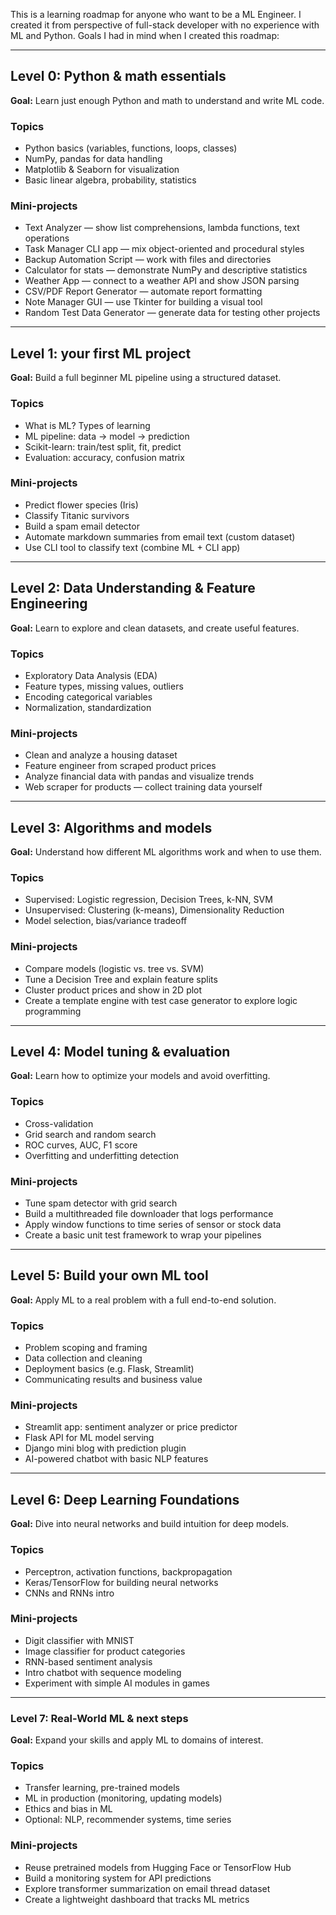 
This is a learning roadmap for anyone who want to be a ML Engineer. I created it from perspective of full-stack developer with no experience with ML and Python. Goals I had in mind when I created this roadmap:

---

## Level 0: Python & math essentials

**Goal:** Learn just enough Python and math to understand and write ML code.

### Topics

- Python basics (variables, functions, loops, classes)
- NumPy, pandas for data handling
- Matplotlib & Seaborn for visualization
- Basic linear algebra, probability, statistics

### Mini-projects

- Text Analyzer — show list comprehensions, lambda functions, text operations
- Task Manager CLI app — mix object-oriented and procedural styles
- Backup Automation Script — work with files and directories
- Calculator for stats — demonstrate NumPy and descriptive statistics
- Weather App — connect to a weather API and show JSON parsing
- CSV/PDF Report Generator — automate report formatting
- Note Manager GUI — use Tkinter for building a visual tool
- Random Test Data Generator — generate data for testing other projects

---

## Level 1: your first ML project

**Goal:** Build a full beginner ML pipeline using a structured dataset.

### Topics

- What is ML? Types of learning
- ML pipeline: data → model → prediction
- Scikit-learn: train/test split, fit, predict
- Evaluation: accuracy, confusion matrix

### Mini-projects

- Predict flower species (Iris)
- Classify Titanic survivors
- Build a spam email detector
- Automate markdown summaries from email text (custom dataset)
- Use CLI tool to classify text (combine ML + CLI app)

---

## Level 2: Data Understanding & Feature Engineering

**Goal:** Learn to explore and clean datasets, and create useful features.

### Topics

- Exploratory Data Analysis (EDA)
- Feature types, missing values, outliers
- Encoding categorical variables
- Normalization, standardization

### Mini-projects

- Clean and analyze a housing dataset
- Feature engineer from scraped product prices
- Analyze financial data with pandas and visualize trends
- Web scraper for products — collect training data yourself

---

## Level 3: Algorithms and models

**Goal:** Understand how different ML algorithms work and when to use them.

### Topics

- Supervised: Logistic regression, Decision Trees, k-NN, SVM
- Unsupervised: Clustering (k-means), Dimensionality Reduction
- Model selection, bias/variance tradeoff

### Mini-projects

- Compare models (logistic vs. tree vs. SVM)
- Tune a Decision Tree and explain feature splits
- Cluster product prices and show in 2D plot
- Create a template engine with test case generator to explore logic programming

---

## Level 4: Model tuning & evaluation

**Goal:** Learn how to optimize your models and avoid overfitting.

### Topics

- Cross-validation
- Grid search and random search
- ROC curves, AUC, F1 score
- Overfitting and underfitting detection

### Mini-projects

- Tune spam detector with grid search
- Build a multithreaded file downloader that logs performance
- Apply window functions to time series of sensor or stock data
- Create a basic unit test framework to wrap your pipelines

---

## Level 5: Build your own ML tool

**Goal:** Apply ML to a real problem with a full end-to-end solution.

### Topics

- Problem scoping and framing
- Data collection and cleaning
- Deployment basics (e.g. Flask, Streamlit)
- Communicating results and business value

### Mini-projects

- Streamlit app: sentiment analyzer or price predictor
- Flask API for ML model serving
- Django mini blog with prediction plugin
- AI-powered chatbot with basic NLP features

---

## Level 6: Deep Learning Foundations

**Goal:** Dive into neural networks and build intuition for deep models.

### Topics

- Perceptron, activation functions, backpropagation
- Keras/TensorFlow for building neural networks
- CNNs and RNNs intro

### Mini-projects

- Digit classifier with MNIST
- Image classifier for product categories
- RNN-based sentiment analysis
- Intro chatbot with sequence modeling
- Experiment with simple AI modules in games

---

### Level 7: Real-World ML & next steps

**Goal:** Expand your skills and apply ML to domains of interest.

### Topics

- Transfer learning, pre-trained models
- ML in production (monitoring, updating models)
- Ethics and bias in ML
- Optional: NLP, recommender systems, time series

### Mini-projects

- Reuse pretrained models from Hugging Face or TensorFlow Hub
- Build a monitoring system for API predictions
- Explore transformer summarization on email thread dataset
- Create a lightweight dashboard that tracks ML metrics
